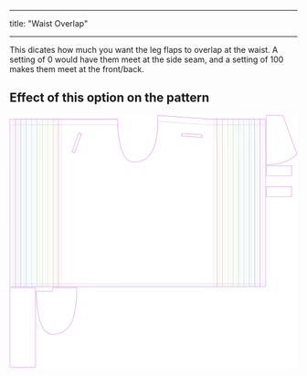 - - -
title: "Waist Overlap"
- - -

This dicates how much you want the leg flaps to overlap at the waist. A setting of 0 would have them meet at the side seam, and a setting of 100 makes them meet at the front/back.

## Effect of this option on the pattern

![This image shows the effect of this option by superimposing several variants that have a different value for this option](waralee_waistoverlap_sample.svg "Effect of this option on the pattern")
